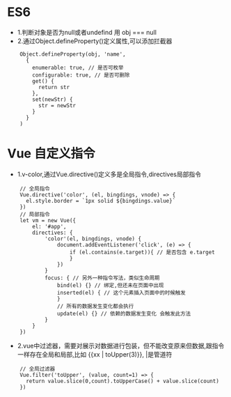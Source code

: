 # ES6
- 1.判断对象是否为null或者undefind 用 obj === null
- 2.通过Object.defineProperty()定义属性,可以添加拦截器
```
    Object.defineProperty(obj, 'name', 
      {
        enumerable: true, // 是否可枚举
        configurable: true, // 是否可删除
        get() {
          return str
        },
        set(newStr) {
          str = newStr
        }
      }
    )
```
# Vue 自定义指令
- 1.v-color,通过Vue.directive()定义多是全局指令,directives局部指令
```
    // 全局指令
    Vue.directive('color', (el, bingdings, vnode) => {
      el.style.border = `1px solid ${bingdings.value}`
    })
    // 局部指令
    let vm = new Vue({
        el: '#app',
        directives: {
            'color'(el, bingdings, vnode) {
                document.addEventListener('click', (e) => {
                    if (el.contains(e.target)){ // 是否包含 e.target
                    }
                })
            }
            focus: { // 另外一种指令写法，类似生命周期
                bind(el) {} // 绑定,但还未在页面中出现
                inserted(el) { // 这个元素插入页面中的时候触发
                }
                // 所有的数据发生变化都会执行
                update(el) {} // 依赖的数据发生变化 会触发此方法
            }
        }
    })
```
- 2.vue中过滤器，需要对展示对数据进行包装，但不能改变原来但数据,跟指令一样存在全局和局部,比如 {{xx | toUpper(3)}}, 
|是管道符
```
    // 全局过滤器
    Vue.filter('toUpper', (value, count=1) => {
      return value.slice(0,count).toUpperCase() + value.slice(count)
    })
    
```
